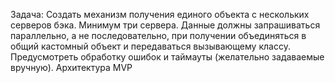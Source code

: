 Задача:
Создать механизм получения единого объекта с нескольких серверов бэка. Минимум три сервера.
Данные должны запрашиваться параллельно, а не последовательно,
при получении объединяться в общий кастомный объект и передаваться вызывающему классу. Предусмотреть обработку
ошибок и таймауты (желательно задаваемые вручную). Архитектура MVP
